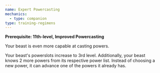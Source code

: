 ```yaml
---
name: Expert Powercasting
mechanics:
  - type: companion
type: training-regimens
---
```

__Prerequisite: 11th-level, Improved Powercasting__

Your beast is even more capable at casting powers.

Your beast's powerslots increase to 3rd level. Additionally, your beast knows 2 more powers from its respective
power list. Instead of choosing a new power, it can advance one of the powers it already has.
